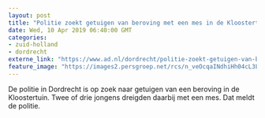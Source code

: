 ```yaml
---
layout: post
title: "Politie zoekt getuigen van beroving met een mes in de Kloostertuin"
date: Wed, 10 Apr 2019 06:40:00 GMT
categories: 
- zuid-holland 
- dordrecht 
externe_link: "https://www.ad.nl/dordrecht/politie-zoekt-getuigen-van-beroving-met-een-mes-in-de-kloostertuin~a88ceb96/"
feature_image: "https://images2.persgroep.net/rcs/n_veOcqaINdhiHh04cL3LrY1mqQ/diocontent/136422819/_fitwidth/400/?appId=21791a8992982cd8da851550a453bd7f&quality=0.7"
---
```


De politie in Dordrecht is op zoek naar getuigen van een beroving in de Kloostertuin. Twee of drie jongens dreigden daarbij met een mes. Dat meldt de politie.
